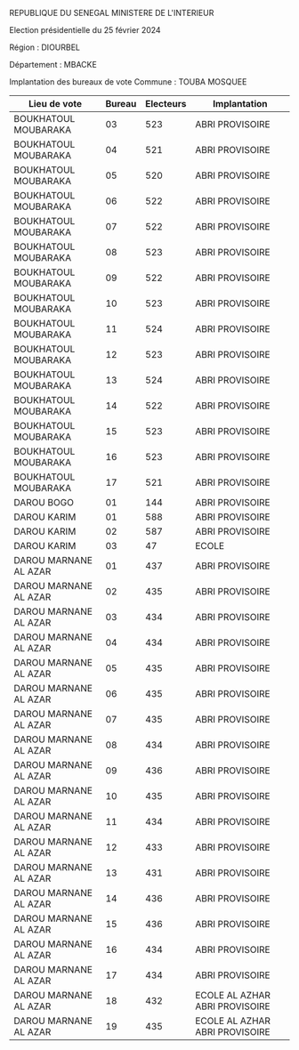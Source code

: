 REPUBLIQUE DU SENEGAL MINISTERE DE L'INTERIEUR

Election présidentielle du 25 février 2024

Région : DIOURBEL

Département : MBACKE

Implantation des bureaux de vote Commune : TOUBA MOSQUEE

| Lieu de vote | Bureau | Electeurs | Implantation |
| - | - | - | - |
| BOUKHATOUL MOUBARAKA | 03 | 523 | ABRI PROVISOIRE |
| BOUKHATOUL MOUBARAKA | 04 | 521 | ABRI PROVISOIRE |
| BOUKHATOUL MOUBARAKA | 05 | 520 | ABRI PROVISOIRE |
| BOUKHATOUL MOUBARAKA | 06 | 522 | ABRI PROVISOIRE |
| BOUKHATOUL MOUBARAKA | 07 | 522 | ABRI PROVISOIRE |
| BOUKHATOUL MOUBARAKA | 08 | 523 | ABRI PROVISOIRE |
| BOUKHATOUL MOUBARAKA | 09 | 522 | ABRI PROVISOIRE |
| BOUKHATOUL MOUBARAKA | 10 | 523 | ABRI PROVISOIRE |
| BOUKHATOUL MOUBARAKA | 11 | 524 | ABRI PROVISOIRE |
| BOUKHATOUL MOUBARAKA | 12 | 523 | ABRI PROVISOIRE |
| BOUKHATOUL MOUBARAKA | 13 | 524 | ABRI PROVISOIRE |
| BOUKHATOUL MOUBARAKA | 14 | 522 | ABRI PROVISOIRE |
| BOUKHATOUL MOUBARAKA | 15 | 523 | ABRI PROVISOIRE |
| BOUKHATOUL MOUBARAKA | 16 | 523 | ABRI PROVISOIRE |
| BOUKHATOUL MOUBARAKA | 17 | 521 | ABRI PROVISOIRE |
| DAROU BOGO | 01 | 144 | ABRI PROVISOIRE |
| DAROU KARIM | 01 | 588 | ABRI PROVISOIRE |
| DAROU KARIM | 02 | 587 | ABRI PROVISOIRE |
| DAROU KARIM | 03 | 47 | ECOLE |
| DAROU MARNANE AL AZAR | 01 | 437 | ABRI PROVISOIRE |
| DAROU MARNANE AL AZAR | 02 | 435 | ABRI PROVISOIRE |
| DAROU MARNANE AL AZAR | 03 | 434 | ABRI PROVISOIRE |
| DAROU MARNANE AL AZAR | 04 | 434 | ABRI PROVISOIRE |
| DAROU MARNANE AL AZAR | 05 | 435 | ABRI PROVISOIRE |
| DAROU MARNANE AL AZAR | 06 | 435 | ABRI PROVISOIRE |
| DAROU MARNANE AL AZAR | 07 | 435 | ABRI PROVISOIRE |
| DAROU MARNANE AL AZAR | 08 | 434 | ABRI PROVISOIRE |
| DAROU MARNANE AL AZAR | 09 | 436 | ABRI PROVISOIRE |
| DAROU MARNANE AL AZAR | 10 | 435 | ABRI PROVISOIRE |
| DAROU MARNANE AL AZAR | 11 | 434 | ABRI PROVISOIRE |
| DAROU MARNANE AL AZAR | 12 | 433 | ABRI PROVISOIRE |
| DAROU MARNANE AL AZAR | 13 | 431 | ABRI PROVISOIRE |
| DAROU MARNANE AL AZAR | 14 | 436 | ABRI PROVISOIRE |
| DAROU MARNANE AL AZAR | 15 | 436 | ABRI PROVISOIRE |
| DAROU MARNANE AL AZAR | 16 | 434 | ABRI PROVISOIRE |
| DAROU MARNANE AL AZAR | 17 | 434 | ABRI PROVISOIRE |
| DAROU MARNANE AL AZAR | 18 | 432 | ECOLE AL AZHAR ABRI PROVISOIRE |
| DAROU MARNANE AL AZAR | 19 | 435 | ECOLE AL AZHAR ABRI PROVISOIRE |

<!-- PageNumber="21/34" -->
